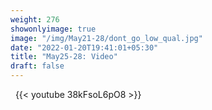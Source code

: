 ```yaml
---
weight: 276
showonlyimage: true
image: "/img/May21-28/dont_go_low_qual.jpg"
date: "2022-01-20T19:41:01+05:30"
title: "May25-28: Video"
draft: false
---
```


&nbsp;
{{< youtube 38kFsoL6pO8 >}}
&nbsp;

